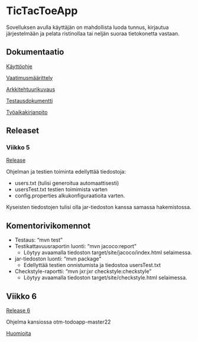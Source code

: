 # TicTacToeApp
Sovelluksen avulla käyttäjän on mahdollista luoda tunnus, kirjautua järjestelmään ja pelata ristinollaa tai neljän suoraa tietokonetta vastaan.

## Dokumentaatio

[Käyttöohje](https://github.com/ntgf/ot-harjoitustyo/blob/master/dokumentaatio/kayttoohje.md)

[Vaatimusmäärittely](https://github.com/ntgf/ot-harjoitustyo/blob/master/dokumentaatio/maarittelydokumentti.md)

[Arkkitehtuurikuvaus](https://github.com/ntgf/ot-harjoitustyo/blob/master/dokumentaatio/arkkitehtuuri.md)

[Testausdokumentti](https://github.com/ntgf/ot-harjoitustyo/blob/master/dokumentaatio/testausdokumentti.md)

[Työaikakirjanpito](https://github.com/ntgf/ot-harjoitustyo/blob/master/dokumentaatio/tyoaikakirjanpito.md)

## Releaset

### Viikko 5

[Release](https://github.com/ntgf/ot-harjoitustyo/releases/tag/viikko5)

Ohjelman ja testien toiminta edellyttää tiedostoja:

- users.txt (tulisi generoitua automaattisesti)
- usersTest.txt testien toimimista varten
- config.properties alkukonfiguraatioita varten.

Kyseisten tiedostojen tulisi olla jar-tiedoston kanssa samassa hakemistossa.

## Komentorivikomennot

- Testaus: “mvn test”
- Testikattavuusraportin luonti: “mvn jacoco:report”
  - Löytyy avaamalla tiedoston target/site/jacoco/index.html selaimessa.
- jar-tiedoston luonti: “mvn package"
  - Edellyttää testien onnistumista ja tiedostoa usersTest.txt
- Checkstyle-raportti: “mvn jxr:jxr checkstyle:checkstyle”
  - Löytyy avaamalla tiedoston target/site/checkstyle.html selaimessa.

## Viikko 6

[Release 6](https://github.com/ntgf/ot-harjoitustyo/releases/tag/Viikko6.1)

Ohjelma kansiossa otm-todoapp-master22

[Huomioita](https://github.com/ntgf/ot-harjoitustyo/blob/master/dokumentaatio/viikko6.txt)
